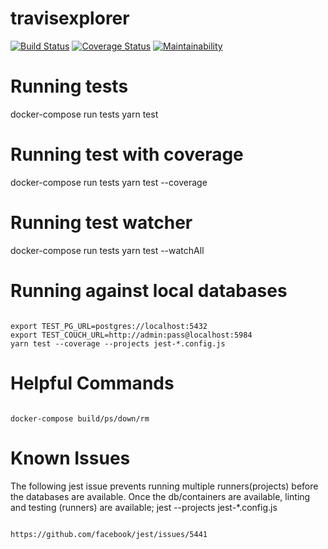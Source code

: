 # travisexplorer

[![Build Status](https://travis-ci.org/vimemo/travisexplorer.svg?branch=master)](https://travis-ci.org/vimemo/travisexplorer)
[![Coverage Status](https://coveralls.io/repos/github/vimemo/travisexplorer/badge.svg?branch=master)](https://coveralls.io/github/vimemo/travisexplorer?branch=master)
[![Maintainability](https://api.codeclimate.com/v1/badges/248eff6f527443854ec7/maintainability)](https://codeclimate.com/github/vimemo/travisexplorer/maintainability)

# Running tests

docker-compose run tests yarn test

# Running test with coverage

docker-compose run tests yarn test --coverage

# Running test watcher

docker-compose run tests yarn test --watchAll

# Running against local databases

```

export TEST_PG_URL=postgres://localhost:5432
export TEST_COUCH_URL=http://admin:pass@localhost:5984
yarn test --coverage --projects jest-*.config.js

```

# Helpful Commands

```

docker-compose build/ps/down/rm

```

# Known Issues
The following jest issue prevents running multiple
runners(projects) before the databases are available.
Once the db/containers are available, linting and testing (runners) are available; jest --projects jest-*.config.js

```

https://github.com/facebook/jest/issues/5441

```
